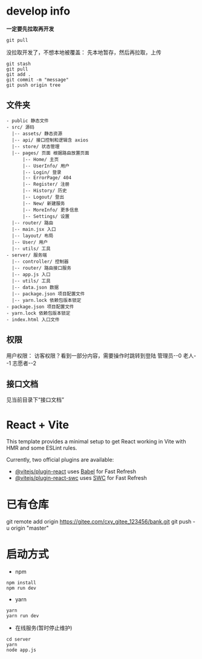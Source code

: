 # develop info

**一定要先拉取再开发**

```shell
git pull
```

没拉取开发了，不想本地被覆盖：
先本地暂存，然后再拉取，上传

```shell
git stash
git pull
git add .
git commit -m "message"
git push origin tree
```

## 文件夹

```
- public 静态文件
- src/ 源码
  |-- assets/ 静态资源
  |-- api/ 接口控制和逻辑含 axios
  |-- store/ 状态管理
  |-- pages/ 页面 根据路由放置页面
      |-- Home/ 主页
      |-- UserInfo/ 用户
      |-- Login/ 登录
      |-- ErrorPage/ 404
      |-- Register/ 注册
      |-- History/ 历史
      |-- Logout/ 登出
      |-- New/ 新建服务
      |-- MoreInfo/ 更多信息
      |-- Settings/ 设置
  |-- router/ 路由
  |-- main.jsx 入口
  |-- layout/ 布局
  |-- User/ 用户
  |-- utils/ 工具
- server/ 服务端
  |-- controller/ 控制器
  |-- router/ 路由接口服务
  |-- app.js 入口
  |-- utils/ 工具
  |-- data.json 数据
  |-- package.json 项目配置文件
  |-- yarn.lock 依赖包版本锁定
- package.json 项目配置文件
- yarn.lock 依赖包版本锁定
- index.html 入口文件
```

## 权限

用户权限：
访客权限？看到一部分内容，需要操作时跳转到登陆
管理员--0
老人--1
志愿者--2

## 接口文档

见当前目录下“接口文档”

# React + Vite

This template provides a minimal setup to get React working in Vite with HMR and some ESLint rules.

Currently, two official plugins are available:

- [@vitejs/plugin-react](https://github.com/vitejs/vite-plugin-react/blob/main/packages/plugin-react/README.md) uses [Babel](https://babeljs.io/) for Fast Refresh
- [@vitejs/plugin-react-swc](https://github.com/vitejs/vite-plugin-react-swc) uses [SWC](https://swc.rs/) for Fast Refresh

# 已有仓库

git remote add origin https://gitee.com/cxy_gitee_123456/bank.git
git push -u origin "master"

# 启动方式

- npm

```shell
npm install
npm run dev
```

- yarn

```shell
yarn
yarn run dev
```

- 在线服务(暂时停止维护)

```shell
cd server
yarn
node app.js
```
